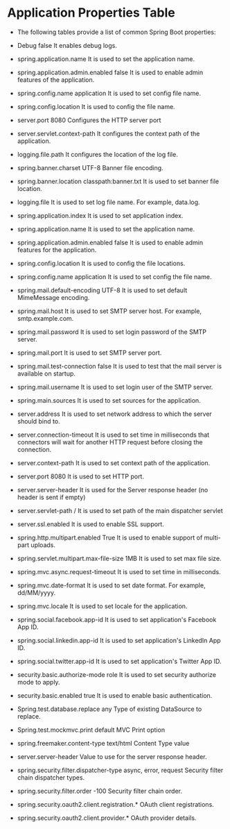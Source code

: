# Application Properties Table
* The following tables provide a list of common Spring Boot properties:

* Debug	false	It enables debug logs.
* spring.application.name		It is used to set the application name.
* spring.application.admin.enabled	false	It is used to enable admin features of the application.
* spring.config.name	application	It is used to set config file name.
* spring.config.location		It is used to config the file name.
* server.port	8080	Configures the HTTP server port
* server.servlet.context-path		It configures the context path of the application.
* logging.file.path		It configures the location of the log file.
* spring.banner.charset	UTF-8	Banner file encoding.
* spring.banner.location	classpath:banner.txt	It is used to set banner file location.
* logging.file		It is used to set log file name. For example, data.log.
* spring.application.index		It is used to set application index.
* spring.application.name		It is used to set the application name.
* spring.application.admin.enabled	false	It is used to enable admin features for the application.
* spring.config.location		It is used to config the file locations.
* spring.config.name	application	It is used to set config the file name.
* spring.mail.default-encoding	UTF-8	It is used to set default MimeMessage encoding.
* spring.mail.host		It is used to set SMTP server host. For example, smtp.example.com.
* spring.mail.password		It is used to set login password of the SMTP server.
* spring.mail.port		It is used to set SMTP server port.
* spring.mail.test-connection	false	It is used to test that the mail server is available on startup.
* spring.mail.username		It is used to set login user of the SMTP server.
* spring.main.sources		It is used to set sources for the application.
* server.address		It is used to set network address to which the server should bind to.
* server.connection-timeout		It is used to set time in milliseconds that connectors will wait for another HTTP request before closing the connection.
* server.context-path		It is used to set context path of the application.
* server.port	8080	It is used to set HTTP port.
* server.server-header		It is used for the Server response header (no header is sent if empty)
* server.servlet-path	/	It is used to set path of the main dispatcher servlet
* server.ssl.enabled		It is used to enable SSL support.
* spring.http.multipart.enabled	True	It is used to enable support of multi-part uploads.
* spring.servlet.multipart.max-file-size	1MB	It is used to set max file size.
* spring.mvc.async.request-timeout		It is used to set time in milliseconds.
* spring.mvc.date-format		It is used to set date format. For example, dd/MM/yyyy.
* spring.mvc.locale		It is used to set locale for the application.
* spring.social.facebook.app-id		It is used to set application's Facebook App ID.
* spring.social.linkedin.app-id		It is used to set application's LinkedIn App ID.
* spring.social.twitter.app-id		It is used to set application's Twitter App ID.
* security.basic.authorize-mode	role	It is used to set security authorize mode to apply.
* security.basic.enabled	true	It is used to enable basic authentication.
* Spring.test.database.replace	any	Type of existing DataSource to replace.
* Spring.test.mockmvc.print	default	MVC Print option
* spring.freemaker.content-type	text/html	Content Type value
* server.server-header		Value to use for the server response header.
* spring.security.filter.dispatcher-type	async, error, request	Security filter chain dispatcher types.
* spring.security.filter.order	-100	Security filter chain order.
* spring.security.oauth2.client.registration.*		OAuth client registrations.
* spring.security.oauth2.client.provider.*		OAuth provider details.
